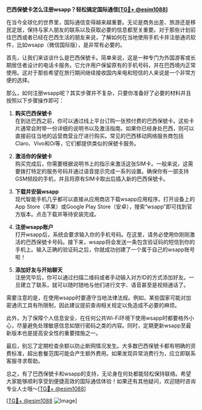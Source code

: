 **巴西保號卡怎么注册wsapp？轻松搞定国际通信[[TG💪+ @esim1088](https://t.me/s/esim1088)]**

在当今全球化的世界里，国际通信变得越来越重要。无论是商务出差、旅游还是移民定居，保持与家人朋友的联系以及获取必要的信息都至关重要。对于那些计划前往巴西或者已经在巴西生活的朋友来说，了解如何在当地使用手机卡并注册通讯软件，比如wsapp（微信国际版），是非常有必要的。

首先，让我们来谈谈什么是巴西保號卡。简单来说，这是一种专门为外国游客或长期居住者设计的电话卡服务。它允许用户保留原有的手机号码，并在巴西境内正常使用。这对于那些希望在旅行期间继续接收国内来电和短信的人来说是一个非常方便的选择。

那么，如何注册wsapp呢？其实步骤并不复杂，只要你准备好了必要的材料并且按照以下步骤操作即可：

1. **购买巴西保號卡**  
   在到达巴西之前，你可以通过线上平台订购一张预付费的巴西保號卡。这些卡片通常会附带一份详细的说明书以及激活指南。如果你已经身处巴西，则可以直接前往当地的运营商营业厅进行购买。常见的巴西移动网络服务商包括Claro、Vivo和Oi等，它们都提供类似的保號卡服务。

2. **激活你的保號卡**  
   购买完成后，你需要根据说明书上的指示来激活这张SIM卡。一般来说，这需要拨打特定的服务号码并通过语音提示完成一系列设置。确保你有一部支持GSM频段的手机，并且将原有SIM卡取出后插入新的巴西保號卡。

3. **下载并安装wsapp**  
   现代智能手机几乎都可以直接从应用商店下载wsapp应用程序。打开设备上的App Store（苹果）或Google Play Store（安卓），搜索“wsapp”即可找到官方版本。点击下载并等待安装完成。

4. **注册wsapp账户**  
   打开wsapp后，系统会要求输入你的手机号码。在这里，请务必使用你刚刚激活的巴西保號卡号码。接下来，wsapp将会发送一条包含验证码的短信到你的手机上。输入正确的验证码之后，你就成功创建了一个属于自己的wsapp账号啦！

5. **添加好友与开始聊天**  
   注册完毕后，你可以通过扫描二维码或者手动输入对方ID的方式添加好友。一旦建立了联系，就可以随时随地与他们进行文字、语音甚至是视频通话了。

需要注意的是，在使用wsapp时要遵守当地法律法规。例如，某些国家可能对加密通讯工具有所限制，因此建议提前查询相关规定以免造成不必要的麻烦。

此外，为了保障个人信息安全，在任何公共Wi-Fi环境下使用wsapp时都要格外小心，尽量避免处理敏感信息如银行密码之类的内容。同时，定期更新wsapp至最新版本也是提高安全性的重要措施之一。

最后，别忘了定期检查余额以防止断网情况发生。大多数巴西保號卡都有明确的资费标准，超出套餐范围可能会产生额外费用。如果发现异常消费行为，应立即联系客服寻求帮助。

总之，有了巴西保號卡和wsapp的支持，无论身在何处都能轻松保持联络。希望大家能够顺利享受到便捷高效的国际通信体验！如果还有其他疑问，欢迎随时咨询专业人士哦～[[TG💪+ @esim1088](https://t.me/s/esim1088)]

[[TG💪+ @esim1088](https://t.me/s/esim1088) ![Image](https://i.postimg.cc/4NQfJmqS/Snipaste-2025-05-13-00-14-12.png)]